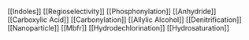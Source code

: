 [[Indoles]]
[[Regioselectivity]]
[[Phosphonylation]]
[[Anhydride]]
[[Carboxylic Acid]]
[[Carbonylation]]
[[Allylic Alcohol]]
[[Denitrification]]
[[Nanoparticle]]
[[Mbfr]]
[[Hydrodechlorination]]
[[Hydrosaturation]]
